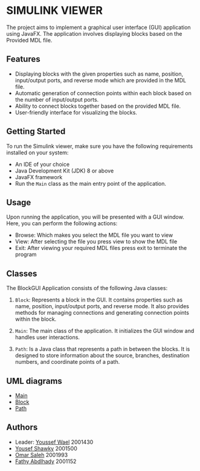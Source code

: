 # SIMULINK VIEWER

The project aims to implement a graphical user interface (GUI) application using JavaFX. The application involves displaying blocks based on the Provided MDL file.

## Features

- Displaying blocks with the given properties such as name, position, input/output ports, and reverse mode which are provided in the MDL file.
- Automatic generation of connection points within each block based on the number of input/output ports.
- Ability to connect blocks together based on the provided MDL file.
- User-friendly interface for visualizing the blocks.

## Getting Started

To run the Simulink viewer, make sure you have the following requirements installed on your system:
- An IDE of your choice
- Java Development Kit (JDK) 8 or above
- JavaFX framework
- Run the `Main` class as the main entry point of the application.

## Usage

Upon running the application, you will be presented with a GUI window. Here, you can perform the following actions:

- Browse: Which makes you select the MDL file you want to view 
- View: After selecting the file you press view to show the MDL file
- Exit: After viewing your required MDL files press exit to terminate the program

## Classes

The BlockGUI Application consists of the following Java classes:

1. `Block`: Represents a block in the GUI. It contains properties such as name, position, input/output ports, and reverse mode. It also provides methods for managing connections and generating connection points within the block.

2. `Main`: The main class of the application. It initializes the GUI window and handles user interactions.

3. `Path`: Is a Java class that represents a path in between the blocks. It is designed to store information about the source, branches, destination numbers, and coordinate points of a path.

## UML diagrams
- [Main](https://github.com/youssefashmawy/SIMULINK-VIEWER/blob/main/Main.png)
- [Block](https://github.com/youssefashmawy/SIMULINK-VIEWER/blob/main/Block.png)
- [Path](https://github.com/youssefashmawy/SIMULINK-VIEWER/blob/main/Path.png)

## Authors 
- Leader: [Youssef Wael](https://github.com/youssefashmawy) 2001430
- [Yousef Shawky](https://github.com/thedarkevil987)  2001500
- [Omar Saleh](https://github.com/MrMariodude)  2001993
- [Fathy Abdlhady](https://github.com/fathy-abdlhady-f)  2001152
